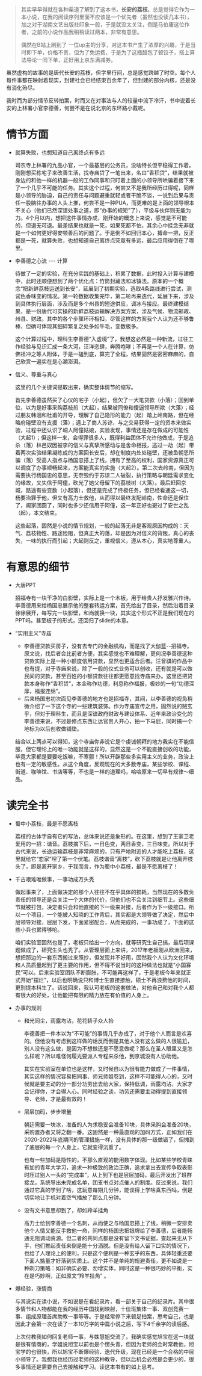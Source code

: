 > 其实早早得就在各种渠道了解到了这本书，**长安的荔枝**。总是觉得它作为一本小说，在我的阅读序列里面不应该是一个优先者（虽然也没读几本书），加之对于湖南文艺出版社印象一般，于是就没太关注，倒是马伯庸这位作者，之前的小说作品我稍稍读过两本，非常有意思。
>
> 偶然在B站上刷到了 一位up主的分享，对这本书产生了浓厚的兴趣，于是当时即下单，价格不贵，但为了免运费，于是为了这瓶醋包了顿饺子，搭上算法导论一同下单，正好用上京东满减券。



虽然虚构的故事的是唐代长安的荔枝，但字里行间，总是感觉跨越了时空。每个人每件事都在映射着现实，封建社会已经结束百余年了，但封建的部分内核，还是没有消化殆尽。

我时而为部分情节反转拍案，时而又在对事法与人的较量中流下冷汗，书中说着长安的上林署小官李德善，何尝不是在说北京的东环路小戴呢。



# 情节方面

+ 就算失败，也想知道自己离终点有多远

  司农寺上林署的九品小官，一个最基层的公务员，没啥特长但平稳得工作着。刚刚想买栋宅子来改善生活，找寺庙贷了一笔出来，名曰“香积贷”，结果就被身边的和他一样的机器一般的工作同事和只盯着上面的小领导所哄骗着接下来了一个几乎不可能的任务。其实这个过程，何尝又不是我所经历过得呢，同样是小领导的胁迫，自己的责任与问题避重就轻或者干脆不谈，一说到后果与责任一股脑往办事的人头上推，何尝不是一种PUA，而更难的是上面的领导根本不关心（他们已然深谙处事之道，即“办事的规矩”了），平级与伙伴则无能为力。4个月以内，想把这件事情办成，刚开始的概念上来说，感觉是不可能的，但退无可退。最差结果也就是一死，如果死都不怕，其余心中挂念无非就是一个如何更好得安顿善后的问题了。于是倒不如回归本心，搏命一把，反正都是一死，就算失败，也想知道自己离终点究竟有多远，最后应用得倒在了哪里。

+ 李善德之心流 --- 计算

  待做了一定的实验，在充分实践的基础上，积累了数据，此时投入计算与建模中，此时还顺便想到了两个优化点：竹筒封藏法和冰镇法。原本的一个概念“把新鲜荔枝运送到长安”，延展到了初期实验，选取4条路线进行尝试，测试色香味变的情况。第一轮数据收集完毕，第二轮再来迭代，延展下来，涉及到具体执行层面，涉及而是多个州县的短途供应，调冰与接应。最终建模结果，是一份唐代可实操的新鲜荔枝运输解决方案方案，涉及气候、物流邮政、州县、财政。其中的各个步骤环环相扣，尽管这样的方案我个人认为还不够鲁棒，但确可体现其细碎繁复之处多如牛毛，变数极多。

  这个计算过程中，理科生李善德“入虚境”了，我想这必然是一种新流，过往工作经验与见识汇成一条大河，汪洋恣肆，奔腾咆哮；不再是一个人在计算，仿佛祖冲之等人附体，于是一磕到底，算完了全程，结果固然是密密麻麻的，自己欣赏一遍实在是心潮澎湃。

+ 信义、尊重与真心

  这里的几个关键词提取出来，确实整体情节的缩写。

  首先李善德虽然买了心仪的宅子（小起），但欠了一大笔贷款（小落）；回到单位，以为是好事采购荔枝煎（大起），结果被同僚和傻逼领导所欺（大落）；经过朋友韩洄和杜甫的开导，理解了自己隐形的能力（起）踏上岭南路，但在经略府碰壁没有支援（落）；遇上了商人苏谅，与之交易获得一定的资本来做实验，过程中还认识了峒人阿僮姑娘，实验发现，事情还是存在做成的可能性（大起1）；但这样一来，会得罪很多人，既得利益团体不允许他做成，于是追杀（落）林邑奴因被李的信义与真挚所感动与是舍命相报，逃过一劫（起）带着两次实验结果凝练成的方案回长安后，却在制度内处处碰壁，还被鱼朝恩所骗（落）受高人指点与杨国忠搭上了线，拥有了至高的权利，国家资源真正可以调度了办事顺畅起来，方案能真实的实施（大起2）。第二次去岭南，但因为需要执行杨国忠的意思，无奈毁约于苏谅二人破裂，执行策略与朝廷需求变化的缘故，又失信于阿僮，砍光了她父母留下的荔枝树（大落）。最后赶回京城，路途有些变数（小起落），但还是完成了终极任务，但已经看通这一切，杨要治罪于他，但又有高力士救他，从而得以最终发配岭南，性命还是保住了，阖家团圆了，同时也多少还信用于阿僮，这一年正好也避过了安世之乱（起），本文结束。

  这些起落，固然是小说的情节规划，一般的起落无非是客观原因构成的：天气、荔枝物性、路途险阻，但真正大的落，却是因为对信义的背叛，真心的丧失，一味的执行而引起；大起则反之，重视信义，遵从本心，真实地尊重人。

  

# 有意思的细节

+ 大唐PPT

  招福寺有一块干净的白影壁，实际上是一个木板，用于给贵人抒发雅兴作诗。李善德用来给杨国忠展示他的整套转运方案，首先给出了目录，然后沿着目录徐徐展开，每写完一块影壁，和尚就换一块，其实这个形式不正是我们现在的PPT吗。甚至板子的形式，还回归了slide的本意。

+ “实用主义”寺庙

  + 李善德贷款买房子，没有去专门的金融机构，而是找了大伽蓝--招福寺。原文说，找后者会比前者方便，其实感觉也不难理解，更何况李善德这种贷款实际上是一种小额度信用贷款，显然也更适合后者。汪曾祺的作品中也有提，对于寺庙来说，除了一般的仪式业务可以创收，还有就是可以做民间的贷款，甚至百姓的小额贷款往往都更愿意找寺庙来办。这里还把贷款本身称作“香积贷”，本金称作功德，利息称作福报，极妙的一句“功德深厚，福报连绵”。
  + 后来杨国忠初次面见李善德的地方也是招福寺，其间，以李善德的视角稍微介绍了一下这个寺的一些建筑装饰。作为寺庙宣传之用，固然说的贼玄乎，但对于理科生，而且是深谙政府财政与建设体系、近年来政治变化的李善德来说，不过是修点东西让达官贵人开心，拍一下马屁，同时搞一个地标为以后创收做铺垫。

  结合以上两点可以得知，这个寺庙你非说它是个虔诚朝拜的地方我实在不能信服，但它理论上的唯一功能就是这样的，显然这是一个不能直接创收的功能，毕竟大家都是要要吃饭嘛，不寒颤！所以开辟那些多实用主义的业务，政治上也有一定的敏感性。从这个角度，反观现在的大多数寺庙，某些学校、课程、街道、咖啡馆、书店等等，不也是一样的道理吗，哈哈原来一切早有规律～细品。



# 读完全书

+ 蜀中小荔枝，最是不愿离枝

  荔枝的古体字自有它的写法，总体来说还是象形的。在这里，想到了王家卫老爱用的一招：谐音。荔枝摘下后，一日色变，两日香变，三日味变。所以对于古代来说，长途运输荔枝是非常麻烦的，只有产地附近的人才能吃上荔枝，这里就给它“恋家”埋了第一个伏笔。荔枝谐音“离枝”，砍下荔枝就是让他离开枝头了，即是离开家乡，于我而言，作为蜀中小荔枝，最是不愿离枝了！

+ 千古艰难唯做事，一事功成万头秃

  做起事来了，上面做决定的那个人往往不在乎具体的损耗，当然现在的多数负责任的领导还是会关注一个大体的代价，但他们也不会关注到细节上。这些细节就被打包，决定者只会和他直接的下一级来对接，后者作为下一级接口。所以一个项目，一个能被人知晓的工作背后，其实都是大领导做了决定，然后中层领导对接，层层下发，下面紧密配合，从而完成的，一事功成了，下面的这些小兵也累得够呛。

  咱们实验室固然也是了，老板只给出一个方向，就等研究生自己搞，最后项课题做成了，研究生头也秃了。从管理层面上来讲，2017年老板刚从欧洲回来，想把那边的一套东西搬过来照抄，但发现并不好用，固然我个人认为文化环境和人员质量起到了更主要的作用，但不得不说当时的这种做法也就是“小国寡民”可以。后来实验室团队不断膨胀，不可能再这样了，于是老板今年来就正式开始“摆烂”，以后也明确说只和博士生直接接触，硕士不再浪费他的时间，更别提本科生了。话说回来，我认可老板的这套做法，对他自己和对我个人都有很大的好处，让他能把有限的精力放在有价值的人身上。

+ 办事的规则

  + 和光同尘，雨露均沾，花花轿子众人抬

    李德善把一件本以为“不可能”的事情几乎办成了，对于他个人而言是欢喜的。但他没有考虑到这样做的话反而倒是其他人没有这么做的人很尴尬，别人没有这么做，是因为不想做还是不愿意做呢？那么在圣人眼里又是怎么样呢？所以难怪何履光要派人专程来杀他，到京城没有人协助他。

    其实在实验室在单位也是这样，又时候自以为很有能力做成了一件事情，其实这样的情况容易把同事、师兄师姐卷到，这样不可能得人心的，又时候就是要主动的分一部分功劳出去给大家，保持低调，雨露均沾，大家才会记得你，才会得人心。同时经验之谈，功劳还需要主动得提到直接领导、老师，才是最有效的！

  + 层层加码，步步增量

    朝廷需要一块冰，准备的人为求稳妥会准备10块，具体采购会准备20块，采购置办者又将之翻一番。这固然是一种最直观的加码方式，正如我们在2020-2022年底期间的管理措施一样，没有具体的那一级做错了，但摊到了底层的每一个人身上，它就变得沉重了。

    也有一些加码是隐性的，不那么直观的能用数字体现。比如某些学校青睐有加的青年大学习，追求一种极致的政治正确，追求拿出去宣传争取表彰时压过别人一头的“完成率”，从上到下也是层层加码，最后开发出了班群接龙，系统导出未完成名单，团支书点对点催人的制度。反过来说，我们通过它真的学到了啥，这玩意每期几分钟，能谈得上学啥真东西吗，倒是切实地让手机对着空气播放了那么几分钟。

  + 没有文书意思却到了，却如羚羊挂角 

    高力士给到李善德一个名刺，从而使之与杨国忠搭上了线，稍微一安排卖他个人情又能反手救他一命，同样的杨国忠把银牌给了李善德，后者能畅通无阻调动资源。但二者的共同点都是没有留下文书证据，查起来无从下手，他们推起责任来倒是能十分洒脱。但是没有给人留下口实的情况下，也给了人理论上的便利，只是这个便利是一种玄乎的东西，具体轻重还要下面人掂量才好落到实质上。这个并不是单纯的规避责任，更不如说是一种剃刀策略：如非确实必要、勿增实体，同时这是一种很巧妙的平衡，实在是巧妙啊，正如原文“羚羊挂角” 。

+ 爆经验，涨情商

  与其说实在读小说，不如说是在看纪录片，看一部关于自己的纪录片。其中很多情节和人物都能在我的经历中国找到映射，十佳班集体一事、双创竞赛一事、组成原理首席助教一事等等。于是经常停下来顿足拍案，思考自己，也是因此才会第一次在读了一本10万字的中篇小说之后，写下4千余字的读后感。

  上次付教我如何回复老师一事，与姝慧姐交流了。我确实感觉旭宝在这一块就是很有情商的，学姐说旭宝以前也是个愣头青，但因为老师的会时常教他，旭宝学的也很快，所以旭宝不断爆经验、迭代升级，现在已经是一个合格的中层小领导了。我想我也经历过老师的这种教导，但以后机会必然是会更少的，很多事情还是需要自己去接触和学习。读这本书有的如上思考。



